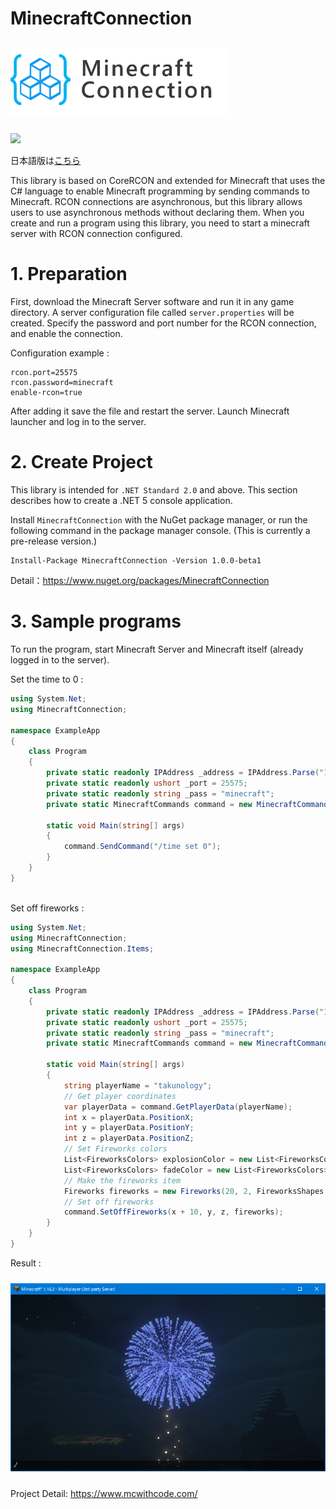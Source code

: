 # MinecraftConnection
<div>
<img src="./logo.png" width="350" hspace="0" vspace="10">
</div>

![](https://img.shields.io/badge/Minecraft%20Version-1.15~-brightgreen)
 
日本語版は[こちら](https://github.com/takunology/MinecraftConnection/blob/main/README_JP.md)

This library is based on CoreRCON and extended for Minecraft that uses the C# language to enable Minecraft programming by sending commands to Minecraft. RCON connections are asynchronous, but this library allows users to use asynchronous methods without declaring them. When you create and run a program using this library, you need to start a minecraft server with RCON connection configured.

# 1. Preparation
First, download the Minecraft Server software and run it in any game directory. A server configuration file called `server.properties` will be created. Specify the password and port number for the RCON connection, and enable the connection.

Configuration example :

```
rcon.port=25575
rcon.password=minecraft
enable-rcon=true
```

After adding it save the file and restart the server.   Launch Minecraft launcher and log in to the server. </br>

# 2. Create Project
This library is intended for `.NET Standard 2.0` and above. This section describes how to create a .NET 5 console application. 

Install `MinecraftConnection` with the NuGet package manager, or run the following command in the package manager console. (This is currently a pre-release version.)

```
Install-Package MinecraftConnection -Version 1.0.0-beta1
```

Detail：https://www.nuget.org/packages/MinecraftConnection
</br>

# 3. Sample programs
To run the program, start Minecraft Server and Minecraft itself (already logged in to the server). 

Set the time to 0 :

```cs
using System.Net;
using MinecraftConnection;

namespace ExampleApp
{
    class Program
    {
        private static readonly IPAddress _address = IPAddress.Parse("127.0.0.1");
        private static readonly ushort _port = 25575;
        private static readonly string _pass = "minecraft";
        private static MinecraftCommands command = new MinecraftCommands(_address, _port, _pass);

        static void Main(string[] args)
        {
            command.SendCommand("/time set 0");
        }
    }
}
```
</br>
Set off fireworks :

```cs
using System.Net;
using MinecraftConnection;
using MinecraftConnection.Items;

namespace ExampleApp
{
    class Program
    {
        private static readonly IPAddress _address = IPAddress.Parse("127.0.0.1");
        private static readonly ushort _port = 25575;
        private static readonly string _pass = "minecraft";
        private static MinecraftCommands command = new MinecraftCommands(_address, _port, _pass);

        static void Main(string[] args)
        {
            string playerName = "takunology";
            // Get player coordinates
            var playerData = command.GetPlayerData(playerName);
            int x = playerData.PositionX;
            int y = playerData.PositionY;
            int z = playerData.PositionZ;
            // Set Fireworks colors
            List<FireworksColors> explosionColor = new List<FireworksColors>() { FireworksColors.BLUE };
            List<FireworksColors> fadeColor = new List<FireworksColors>() { FireworksColors.CYAN };
            // Make the fireworks item
            Fireworks fireworks = new Fireworks(20, 2, FireworksShapes.LargeBall, false, true, explosionColor, fadeColor);
            // Set off fireworks
            command.SetOffFireworks(x + 10, y, z, fireworks);
        }
    }
}
```

Result :

<img src="./images/fireworks_sample.png" width="550" hspace="0" vspace="10">

</br>

Project Detail: https://www.mcwithcode.com/